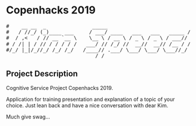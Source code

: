 # Copenhacks 2019

<pre>
#    __ __  _               _____                           __  
#   / //_/ (_)____ ___     / ___/ ____   ___   ___   _____ / /_      IIIIII
#  / ,<   / // __ `__ \    \__ \ / __ \ / _ \ / _ \ / ___// __ \    ( ͡° ͜ʖ ͡°)
# / /| | / // / / / / /   ___/ // /_/ //  __//  __// /__ / / / /     ------
#/_/ |_|/_//_/ /_/ /_/   /____// .___/ \___/ \___/ \___//_/ /_/ 
                             /_/                               
</pre>

## Project Description
Cognitive Service Project Copenhacks 2019.

Application for training presentation and explanation of a topic of your choice.
Just lean back and have a nice conversation with dear Kim.


Much give swag...
